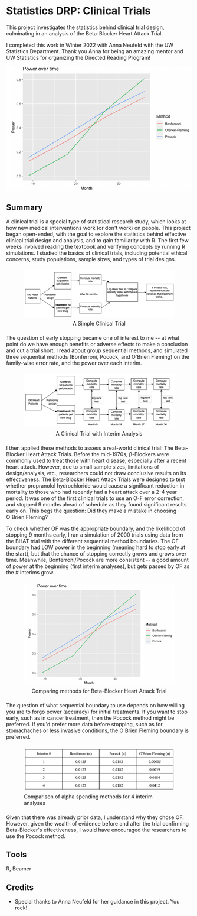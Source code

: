 # Statistics DRP: Clinical Trials

This project investigates the statistics behind clinical trial design, culminating in an analysis of the Beta-Blocker Heart Attack Trial.

I completed this work in Winter 2022 with Anna Neufeld with the UW Statistics Department. Thank you Anna for being an amazing mentor and UW Statistics for organizing the Directed Reading Program!

![Graph of Methods for Beta-Blocker Heart Attack Trials](images/B-Blocker_methods.png)

## Summary

A clinical trial is a special type of statistical research study, which looks at how new medical interventions work (or don't work) on people. This project began open-ended, with the goal to explore the statistics behind effective clinical trial design and analysis, and to gain familiarity with R. The first few weeks involved reading the textbook and verifying concepts by running R simulations. I studied the basics of clinical trials, including potential ethical concerns, study populations, sample sizes, and types of trial designs. 

<figure style="display: flex; flex-direction: column; justify-content: center; align-items: center; padding: 0.5rem;">
  <img src="images/clinical_trial.png" alt="Simple Clinical Trial Infographic">
  <figcaption style="padding-top: 0.5rem;" >A Simple Clinical Trial</figcaption>
</figure>

The question of early stopping became one of interest to me -- at what point do we have enough benefits or adverse effects to make a conclusion and cut a trial short. I read about group sequential methods, and simulated three sequential methods (Bonferroni, Pocock, and O'Brien Fleming) on the family-wise error rate, and the power over each interim.

<figure style="display: flex; flex-direction: column; justify-content: center; align-items: center; padding: 0.5rem;">
  <img src="images/interim_analysis.png" alt="Clinical Trial Infographic w/ Interim Analysis">
  <figcaption style="padding-top: 0.5rem;" >A Clinical Trial with Interim Analysis</figcaption>
</figure>

I then applied these methods to assess a real-world clinical trial: The Beta-Blocker Heart Attack Trials. Before the mid-1970s, β-Blockers were commonly used to treat those with heart disease, especially after a recent heart attack. However, due to small sample sizes, limitations of design/analysis, etc., researchers could not draw conclusive results on its effectiveness. The Beta-Blocker Heart Attack Trials were designed to test whether propranolol hydrochloride would cause a significant reduction in mortality to those who had recently had a heart attack over a 2-4 year period. It was one of the first clinical trials to use an O-F error correction, and stopped 9 months ahead of schedule as they found significant results early on. This begs the question: Did they make a mistake in choosing O'Brien Fleming?

To check whether OF was the appropriate boundary, and the likelihood of stopping 9 months early, I ran a simulation of 2000 trials using data from the BHAT trial with the different sequential method boundaries. The OF boundary had LOW power in the beginning (meaning hard to stop early at the start), but that the chance of stopping correctly grows and grows over time. Meanwhile, Bonferroni/Pocock are more consistent -- a good amount of power at the beginning (first interim analyses), but gets passed by OF as the # interims grow.

<figure style="display: flex; flex-direction: column; justify-content: center; align-items: center; padding: 0.5rem;">
  <img src="images/B-Blocker_methods.png" alt="Graph of Methods for Beta-Blocker Heart Attack Trial">
  <figcaption style="padding-top: 0.5rem;" >Comparing methods for Beta-Blocker Heart Attack Trial</figcaption>
</figure>

The question of what sequential boundary to use depends on how willing you are to forgo power (accuracy) for initial treatments. If you want to stop early, such as in cancer treatment, then the Pocock method might be preferred. If you'd prefer more data before stopping, such as for stomachaches or less invasive conditions, the O'Brien Fleming boundary is preferred.

<figure style="display: flex; flex-direction: column; justify-content: center; align-items: center; padding: 0.5rem;">
  <img src="images/stopping_criteria.png" alt="Comparison of alpha spending methods for 4 interim analyses">
  <figcaption style="padding-top: 0.5rem;" >Comparison of alpha spending methods for 4 interim analyses</figcaption>
</figure>

Given that there was already prior data, I understand why they chose OF. However, given the wealth of evidence before and after the trial confirming Beta-Blocker's effectiveness, I would have encouraged the researchers to use the Pocock method.

## Tools
R, Beamer

## Credits
* Special thanks to Anna Neufeld for her guidance in this project. You rock!

